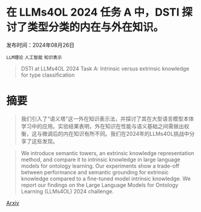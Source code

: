# 在 LLMs4OL 2024 任务 A 中，DSTI 探讨了类型分类的内在与外在知识。

发布时间：2024年08月26日

`LLM理论` `人工智能` `知识表示`

> DSTI at LLMs4OL 2024 Task A: Intrinsic versus extrinsic knowledge for type classification

# 摘要

> 我们引入了“语义塔”这一外在知识表示法，并探讨了其在大型语言模型本体学习中的应用。实验结果表明，外在知识在性能与语义基础之间需做出权衡，这与微调后的内在知识有所不同。我们在2024年的LLMs4OL挑战中分享了这些发现。

> We introduce semantic towers, an extrinsic knowledge representation method, and compare it to intrinsic knowledge in large language models for ontology learning. Our experiments show a trade-off between performance and semantic grounding for extrinsic knowledge compared to a fine-tuned model intrinsic knowledge. We report our findings on the Large Language Models for Ontology Learning (LLMs4OL) 2024 challenge.

[Arxiv](https://arxiv.org/abs/2408.14236)